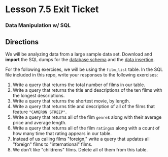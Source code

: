 # Lesson 7.5 Exit Ticket
### Data Manipulation w/ SQL

## Directions
We will be analyzing data from a large sample data set. Download and **import** the SQL dumps for the [database schema](https://github.com/devrimgunduz/pagila/blob/master/pagila-schema.sql) and the [data insertion](https://github.com/devrimgunduz/pagila/blob/master/pagila-insert-data.sql).

For the following exercises, we will be using the `film_list` table. In the SQL file included in this repo, write your responses to the following exercises:

  1. Write a query that returns the total number of films in our table.
  2. Write a query that returns the title and descriptions of the ten films with the longest descriptions.
  3. Write a query that returns the shortest movie, by length.
  4. Write a query that returns title and description of all of the films that feature `"CAMERON STREEP"`.
  5. Write a query that returns all of the film `genre`s along with their average price and average length.
  6. Write a query that returns all of the film `ratings`s along with a count of how many time that rating appears in our table.
  7. Instead of us calling films "foreign," write a query that updates all "foreign" films to "international" films.
  8. We don't like "childrens" films. Delete all of them from this table. 